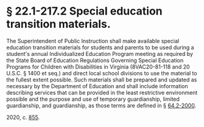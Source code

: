 # § 22.1-217.2 Special education transition materials.

<p>The Superintendent of Public Instruction shall make available special education transition materials for students and parents to be used during a student's annual Individualized Education Program meeting as required by the State Board of Education Regulations Governing Special Education Programs for Children with Disabilities in Virginia (8VAC20-81-118 and 20 U.S.C. § 1400 et seq.) and direct local school divisions to use the material to the fullest extent possible. Such materials shall be prepared and updated as necessary by the Department of Education and shall include information describing services that can be provided in the least restrictive environment possible and the purpose and use of temporary guardianship, limited guardianship, and guardianship, as those terms are defined in § <a href='/vacode/64.2-2000/'>64.2-2000</a>.</p><p>2020, c. <a href='http://lis.virginia.gov/cgi-bin/legp604.exe?201+ful+CHAP0855'>855</a>.</p>